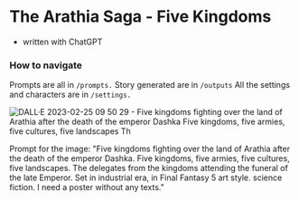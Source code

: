 # The Arathia Saga - Five Kingdoms

- written with ChatGPT

### How to navigate
Prompts are all in `/prompts.` Story generated are in `/outputs` All the settings and characters are in `/settings.`

![DALL·E 2023-02-25 09 50 29 - Five kingdoms fighting over the land of Arathia after the death of the emperor Dashka  Five kingdoms, five armies, five cultures, five landscapes   Th](https://user-images.githubusercontent.com/4682613/221371974-a81510ce-8b1a-4f1b-9b29-e2e8f6b19ce2.png)

Prompt for the image: "Five kingdoms fighting over the land of Arathia after the death of the emperor Dashka. Five kingdoms, five armies, five cultures, five landscapes.  The delegates from the kingdoms attending the funeral of the late Emperor. Set in industrial era, in Final Fantasy 5 art style. science fiction. I need a poster without any texts."
